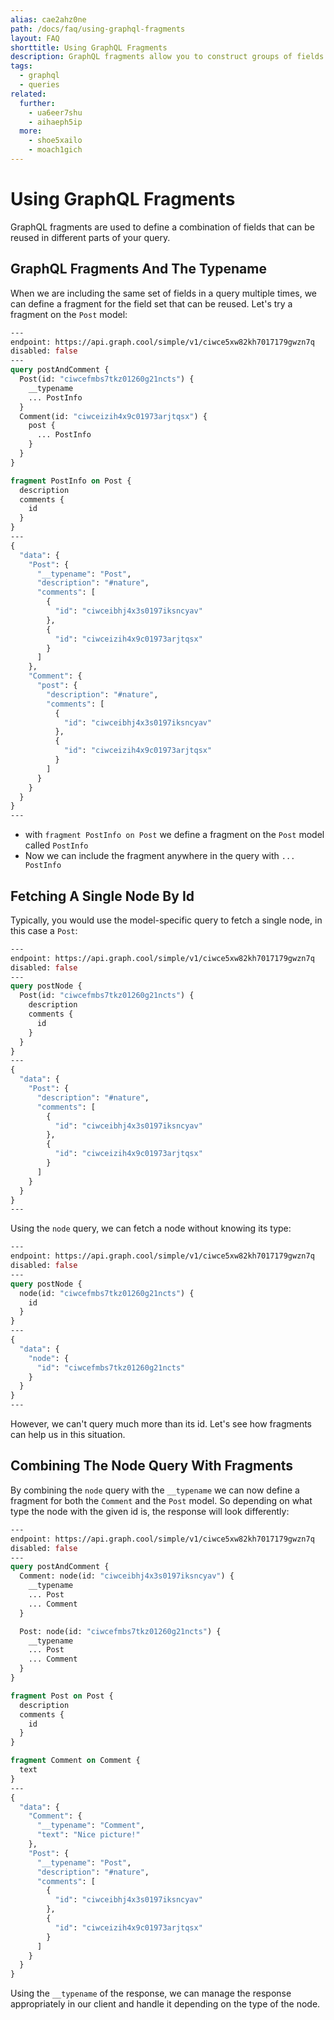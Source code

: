 ```yaml
---
alias: cae2ahz0ne
path: /docs/faq/using-graphql-fragments
layout: FAQ
shorttitle: Using GraphQL Fragments
description: GraphQL fragments allow you to construct groups of fields that can be included in queries where you need them.
tags:
  - graphql
  - queries
related:
  further:
    - ua6eer7shu
    - aihaeph5ip
  more:
    - shoe5xailo
    - moach1gich
---
```


# Using GraphQL Fragments

GraphQL fragments are used to define a combination of fields that can be reused in different parts of your query.

## GraphQL Fragments And The Typename

When we are including the same set of fields in a query multiple times, we can define a fragment for the field set that can be reused. Let's try a fragment on the `Post` model:

```graphql
---
endpoint: https://api.graph.cool/simple/v1/ciwce5xw82kh7017179gwzn7q
disabled: false
---
query postAndComment {
  Post(id: "ciwcefmbs7tkz01260g21ncts") {
    __typename
    ... PostInfo
  }
  Comment(id: "ciwceizih4x9c01973arjtqsx") {
    post {
      ... PostInfo
    }
  }
}

fragment PostInfo on Post {
  description
  comments {
    id
  }
}
---
{
  "data": {
    "Post": {
      "__typename": "Post",
      "description": "#nature",
      "comments": [
        {
          "id": "ciwceibhj4x3s0197iksncyav"
        },
        {
          "id": "ciwceizih4x9c01973arjtqsx"
        }
      ]
    },
    "Comment": {
      "post": {
        "description": "#nature",
        "comments": [
          {
            "id": "ciwceibhj4x3s0197iksncyav"
          },
          {
            "id": "ciwceizih4x9c01973arjtqsx"
          }
        ]
      }
    }
  }
}
---
```

* with `fragment PostInfo on Post` we define a fragment on the `Post` model called `PostInfo`
* Now we can include the fragment anywhere in the query with `... PostInfo`

## Fetching A Single Node By Id

Typically, you would use the model-specific query to fetch a single node, in this case a `Post`:

```graphql
---
endpoint: https://api.graph.cool/simple/v1/ciwce5xw82kh7017179gwzn7q
disabled: false
---
query postNode {
  Post(id: "ciwcefmbs7tkz01260g21ncts") {
    description
    comments {
      id
    }
  }
}
---
{
  "data": {
    "Post": {
      "description": "#nature",
      "comments": [
        {
          "id": "ciwceibhj4x3s0197iksncyav"
        },
        {
          "id": "ciwceizih4x9c01973arjtqsx"
        }
      ]
    }
  }
}
---
```

Using the `node` query, we can fetch a node without knowing its type:

```graphql
---
endpoint: https://api.graph.cool/simple/v1/ciwce5xw82kh7017179gwzn7q
disabled: false
---
query postNode {
  node(id: "ciwcefmbs7tkz01260g21ncts") {
    id
  }
}
---
{
  "data": {
    "node": {
      "id": "ciwcefmbs7tkz01260g21ncts"
    }
  }
}
---
```

However, we can't query much more than its id. Let's see how fragments can help us in this situation.

## Combining The Node Query With Fragments

By combining the `node` query with the `__typename` we can now define a fragment for both the `Comment` and the `Post` model. So depending on what type the node with the given id is, the response will look differently:

```graphql
---
endpoint: https://api.graph.cool/simple/v1/ciwce5xw82kh7017179gwzn7q
disabled: false
---
query postAndComment {
  Comment: node(id: "ciwceibhj4x3s0197iksncyav") {
    __typename
    ... Post
    ... Comment
  }

  Post: node(id: "ciwcefmbs7tkz01260g21ncts") {
    __typename
    ... Post
    ... Comment
  }
}

fragment Post on Post {
  description
  comments {
    id
  }
}

fragment Comment on Comment {
  text
}
---
{
  "data": {
    "Comment": {
      "__typename": "Comment",
      "text": "Nice picture!"
    },
    "Post": {
      "__typename": "Post",
      "description": "#nature",
      "comments": [
        {
          "id": "ciwceibhj4x3s0197iksncyav"
        },
        {
          "id": "ciwceizih4x9c01973arjtqsx"
        }
      ]
    }
  }
}
```

Using the `__typename` of the response, we can manage the response appropriately in our client and handle it depending on the type of the node.

